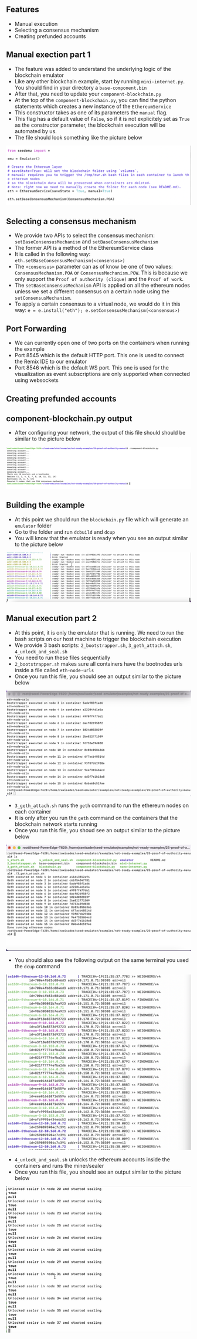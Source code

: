 ## Features
- Manual execution
- Selecting a consensus mechanism
- Creating prefunded accounts

## Manual exection part 1
- The feature was added to understand the underlying logic of the blockchain emulator
- Like any other blockchain example, start by running `mini-internet.py`. You should find in your directory a `base-component.bin`
- After that, you need to update your `component-blockchain.py`
- At the top of the `component-blockchain.py`, you can find the python statements which creates a new instance of the `EthereumService`
- This constructor takes as one of its parameters the `manual` flag.
- This flag has a default value of `False`, so if it is not explicitely set as `True` as the constructor parameter, the blockchain execution will be automated by us.
- The file should look something like the picture below

![Manual mode](images/manual-mode.png)

## Selecting a consensus mechanism
- We provide two APIs to select the consensus mechanism: `setBaseConsensusMechanism` and `setBaseConsensusMechanism`
- The former API is a method of the EthereumService class
- It is called in the following way: `eth.setBaseConsensusMechanism(<consensus>)`
- The `<consensus>` parameter can as of know be one of two values: `ConsensusMechanism.POA` or `ConsensusMechanism.POW`. This is because we only support the `Proof of authority (clique)` and the `Proof of work`.
- The `setBaseConsensusMechanism` API is applied on all the ethereum nodes unless we set a different consensus on a certain node using the `setConsensusMechanism`.
- To apply a certain consensus to a virtual node, we would do it in this way: `e = e.install("eth"); e.setConsensusMechanism(<consensus>)`

## Port Forwarding
- We can currently open one of two ports on the containers when running the example
- Port 8545 which is the default HTTP port. This one is used to connect the Remix IDE to our emulator
- Port 8546 which is the default WS port. This one is used for the visualization as event subscriptions are only supported when connected using websockets

## Creating prefunded accounts

## component-blockchain.py output
- After configuring your network, the output of this file should should be similar to the picture below

![Component output](images/component-blockchain-output.png)

## Building the example
- At this point we should run the `blockchain.py` file which will generate an `emulator` folder
- Go to the folder and run `dcbuild` and `dcup`
- You will know that the emulator is ready when you see an output similar to the picture below

![Emulator ready](images/emulator-ready.png)

## Manual execution part 2
- At this point, it is only the emulator that is running. We need to run the bash scripts on our host machine to trigger the blockchain execution
- We provide 3 bash scripts: `2_bootstrapper.sh`, `3_geth_attach.sh`, `4_unlock_and_seal.sh`
- You need to run these files sequentially
- `2_bootstrapper.sh` makes sure all containers have the bootnodes urls inside a file called `eth-node-urls`
- Once you run this file, you should see an output similar to the picture below

![Bootstrapper done](images/bootstrapper-done.png)


- `3_geth_attach.sh` runs the `geth` command to run the ethereum nodes on each container
- It is only after you run the `geth` command on the containers that the blockchain network starts running
- Once you run this file, you shoud see an output similar to the picture below

![Geth attach done](images/geth-attach-done.png)

- You should also see the following output on the same terminal you used the `dcup` command

![Blockchain running](images/blockchain-running.png)

- `4_unlock_and_seal.sh` unlocks the ethereum accounts inside the containers and runs the miner/sealer
- Once you run this file, you should see an output similar to the picture below

![Unlock and seal](images/unlock-and-seal.png)
